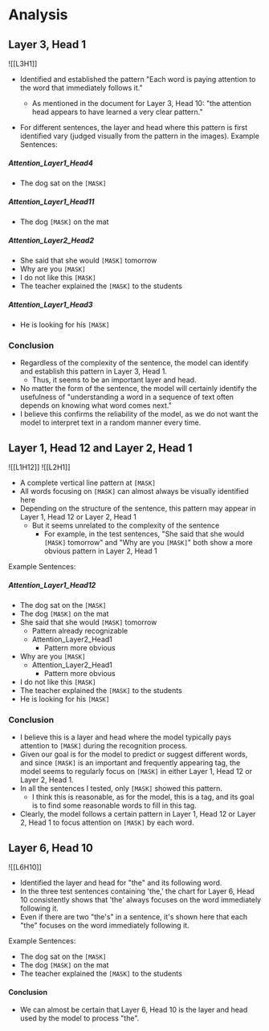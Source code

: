 # Analysis

## Layer 3, Head 1
![[L3H1]]
- Identified and established the pattern "Each word is paying attention to the word that immediately follows it."
    - As mentioned in the document for Layer 3, Head 10: "the attention head appears to have learned a very clear pattern."

- For different sentences, the layer and head where this pattern is first identified vary (judged visually from the pattern in the images).
Example Sentences:
##### Attention_Layer1_Head4
- The dog sat on the `[MASK]`
##### Attention_Layer1_Head11
- The dog `[MASK]` on the mat
##### Attention_Layer2_Head2
- She said that she would `[MASK]` tomorrow  
- Why are you `[MASK]`
- I do not like this `[MASK]`
- The teacher explained the `[MASK]` to the students
##### Attention_Layer1_Head3
- He is looking for his `[MASK]`
    
### Conclusion
- Regardless of the complexity of the sentence, the model can identify and establish this pattern in Layer 3, Head 1.
    - Thus, it seems to be an important layer and head.
- No matter the form of the sentence, the model will certainly identify the usefulness of "understanding a word in a sequence of text often depends on knowing what word comes next."
- I believe this confirms the reliability of the model, as we do not want the model to interpret text in a random manner every time.



## Layer 1, Head 12 and Layer 2, Head 1
![[L1H12]]
![[L2H1]]
- A complete vertical line pattern at `[MASK]`
- All words focusing on `[MASK]` can almost always be visually identified here
- Depending on the structure of the sentence, this pattern may appear in Layer 1, Head 12 or Layer 2, Head 1
    - But it seems unrelated to the complexity of the sentence
        - For example, in the test sentences, "She said that she would `[MASK]` tomorrow" and "Why are you `[MASK]`" both show a more obvious pattern in Layer 2, Head 1

Example Sentences:
##### Attention_Layer1_Head12
- The dog sat on the `[MASK]`
- The dog `[MASK]` on the mat
- She said that she would `[MASK]` tomorrow
    - Pattern already recognizable
    - Attention_Layer2_Head1
        - Pattern more obvious
- Why are you `[MASK]`
    - Attention_Layer2_Head1
        - Pattern more obvious
- I do not like this `[MASK]`
- The teacher explained the `[MASK]` to the students
- He is looking for his `[MASK]`

### Conclusion
- I believe this is a layer and head where the model typically pays attention to `[MASK]` during the recognition process.
- Given our goal is for the model to predict or suggest different words, and since `[MASK]` is an important and frequently appearing tag, the model seems to regularly focus on `[MASK]` in either Layer 1, Head 12 or Layer 2, Head 1.
- In all the sentences I tested, only `[MASK]` showed this pattern.
    - I think this is reasonable, as for the model, this is a tag, and its goal is to find some reasonable words to fill in this tag.
- Clearly, the model follows a certain pattern in Layer 1, Head 12 or Layer 2, Head 1 to focus attention on `[MASK]` by each word.



## Layer 6, Head 10
![[L6H10]]
- Identified the layer and head for "the" and its following word.
- In the three test sentences containing 'the,' the chart for Layer 6, Head 10 consistently shows that 'the' always focuses on the word immediately following it.
- Even if there are two "the's" in a sentence, it's shown here that each "the" focuses on the word immediately following it.

Example Sentences:
- The dog sat on the `[MASK]`
- The dog `[MASK]` on the mat
- The teacher explained the `[MASK]` to the students

#### Conclusion
- We can almost be certain that Layer 6, Head 10 is the layer and head used by the model to process "the".










